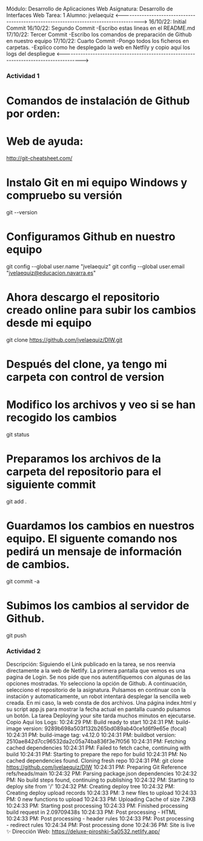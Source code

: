 Módulo: Desarrollo de Aplicaciones Web
Asignatura: Desarrollo de Interfaces Web
Tarea: 1
Alumno: jvelaequiz
<------------------------------------------------------------------------------------->
16/10/22: Initial Commit
16/10/22: Segundo Commit
	-Escribo estas lineas en el README.md
17/10/22: Tercer Commit
	-Escribo los comandos de preparación de Github en nuestro equipo
17/10/22: Cuarto Commit	
	-Pongo todos los ficheros en carpetas.
	-Explico como he desplegado la web en Netfily y copio aquí los logs del despliegue
<------------------------------------------------------------------------------------->
### Actividad 1  ###
# Comandos de instalación de Github por orden:
# Web de ayuda:
http://git-cheatsheet.com/
# Instalo Git en mi equipo Windows y compruebo su versión
git --version
# Configuramos Github en nuestro equipo
git config --global user.name "jvelaequiz"
git config --global user.email "jvelaequiz@educacion.navarra.es"
# Ahora descargo el repositorio creado online para subir los cambios desde mi equipo
git clone https://github.com/jvelaequiz/DIW.git
# Después del clone, ya tengo mi carpeta con control de version
# Modifico los archivos y veo si se han recogido los cambios
git status
# Preparamos los archivos de la carpeta del repositorio para el siguiente commit
git add .
# Guardamos los cambios en nuestros equipo. El siguente comando nos pedirá un mensaje de información de cambios.
git commit -a
# Subimos los cambios al servidor de Github.
git push

### Actividad 2  ###
Descripción:
Siguiendo el Link publicado en la tarea, se nos reenvia directamente a la web de Netlify.
La primera pantalla que vemos es una pagina de Login. Se nos pide que nos autentifiquemos con algunas de las opciones mostradas. Yo selecciono la opción de Github. A continuación, selecciono el repositorio de la asignatura. Pulsamos en continuar con la instación y automaticamente, un robot intentará desplegar la sencilla web creada. En mi caso, la web consta de dos archivos. Una página index.html y su script app.js para mostrar la fecha actual en pantalla cuando pulsamos un botón.
La tarea Deploying your site tarda muchos minutos en ejecutarse.
Copio Aqui los Logs:
10:24:29 PM: Build ready to start
10:24:31 PM: build-image version: 9289b698a503f132b265bd089ab40ce1d6f9e65e (focal)
10:24:31 PM: build-image tag: v4.12.0
10:24:31 PM: buildbot version: 2510ae842d7cc96532da2c05a74ba836f3e7f056
10:24:31 PM: Fetching cached dependencies
10:24:31 PM: Failed to fetch cache, continuing with build
10:24:31 PM: Starting to prepare the repo for build
10:24:31 PM: No cached dependencies found. Cloning fresh repo
10:24:31 PM: git clone https://github.com/jvelaequiz/DIW
10:24:31 PM: Preparing Git Reference refs/heads/main
10:24:32 PM: Parsing package.json dependencies
10:24:32 PM: No build steps found, continuing to publishing
10:24:32 PM: Starting to deploy site from '/'
10:24:32 PM: Creating deploy tree 
10:24:32 PM: Creating deploy upload records
10:24:33 PM: 3 new files to upload
10:24:33 PM: 0 new functions to upload
10:24:33 PM: Uploading Cache of size 7.2KB
10:24:33 PM: Starting post processing
10:24:33 PM: Finished processing build request in 2.09709438s
10:24:33 PM: Post processing - HTML
10:24:33 PM: Post processing - header rules
10:24:33 PM: Post processing - redirect rules
10:24:34 PM: Post processing done
10:24:36 PM: Site is live ✨
Dirección Web:
https://deluxe-piroshki-5a0532.netlify.app/
